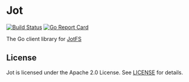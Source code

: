 # Jot

[![Build Status](https://travis-ci.org/jotfs/jot.svg?branch=master)](https://travis-ci.org/jotfs/jot) [![Go Report Card](https://goreportcard.com/badge/github.com/jotfs/jot)](https://goreportcard.com/report/github.com/jotfs/jot)

The Go client library for [JotFS](https://github.com/jotfs/jotfs)

## License

Jot is licensed under the Apache 2.0 License. See [LICENSE](./LICENSE) for details.


